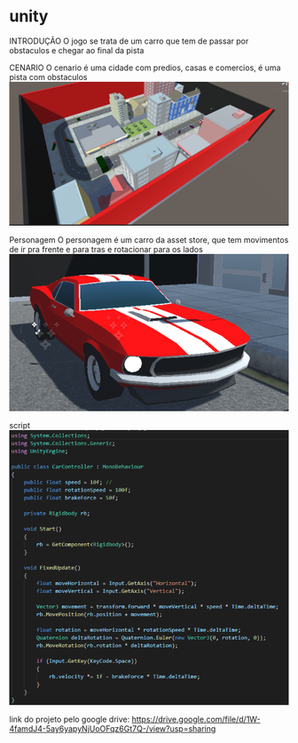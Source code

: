# unity
INTRODUÇÃO
O jogo se trata de um carro que tem de passar por obstaculos e chegar ao final da pista

CENARIO
O cenario é uma cidade com predios, casas e comercios, é uma pista com obstaculos
<img src="img/cenario.png">

Personagem
O personagem é um carro da asset store, que tem movimentos de ir pra frente e para tras e rotacionar para os lados
<img src="img/carro.png">

script
<img src="img/script.png">

link do projeto pelo google drive: https://drive.google.com/file/d/1W-4famdJ4-5ay6yapyNjUoOFqz6Gt7Q-/view?usp=sharing
